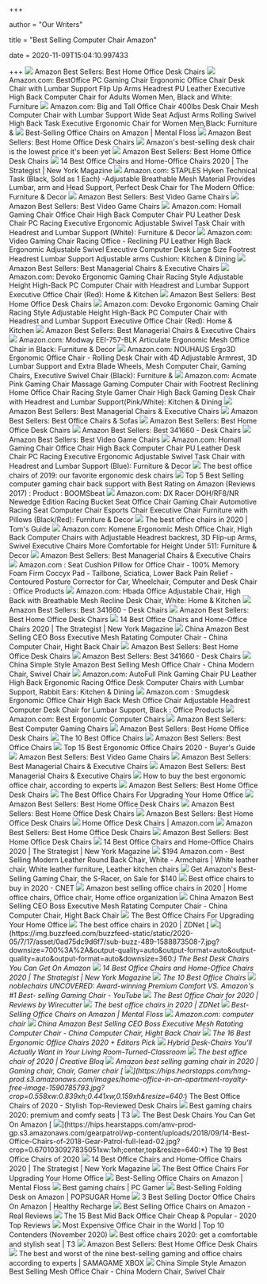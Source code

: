 +++
        
author = "Our Writers"
        
title = "Best Selling Computer Chair Amazon"
        
date = 2020-11-09T15:04:10.997433
        
+++
[ ![](https://images-na.ssl-images-amazon.com/images/I/71ohGSWApfL._AC_UL200_SR200,200_.jpg)](https://images-na.ssl-images-amazon.com/images/I/71ohGSWApfL._AC_UL200_SR200,200_.jpg) Amazon Best Sellers: Best Home Office Desk Chairs
[ ![](https://images-na.ssl-images-amazon.com/images/I/51V5budxXHL._AC_SX522_.jpg)](https://images-na.ssl-images-amazon.com/images/I/51V5budxXHL._AC_SX522_.jpg) Amazon.com: BestOffice PC Gaming Chair Ergonomic Office Chair Desk Chair  with Lumbar Support Flip Up Arms Headrest PU Leather Executive High Back Computer  Chair for Adults Women Men, Black and White: Furniture
[ ![](https://images-na.ssl-images-amazon.com/images/I/6116gQcN5xL._AC_SL1010_.jpg)](https://images-na.ssl-images-amazon.com/images/I/6116gQcN5xL._AC_SL1010_.jpg) Amazon.com: Big and Tall Office Chair 400lbs Desk Chair Mesh Computer Chair  with Lumbar Support Wide Seat Adjust Arms Rolling Swivel High Back Task  Executive Ergonomic Chair for Women Men,Black: Furniture &
[ ![](https://images2.minutemediacdn.com/image/upload/c_crop,h_673,w_1000,x_0,y_327/v1584592132/shape/mentalfloss/620796_amazonfurmax.jpg?itok=N_dyF8vg)](https://images2.minutemediacdn.com/image/upload/c_crop,h_673,w_1000,x_0,y_327/v1584592132/shape/mentalfloss/620796_amazonfurmax.jpg?itok=N_dyF8vg) Best-Selling Office Chairs on Amazon | Mental Floss
[ ![](https://images-na.ssl-images-amazon.com/images/I/716tq9Y8WOL._AC_UL200_SR200,200_.jpg)](https://images-na.ssl-images-amazon.com/images/I/716tq9Y8WOL._AC_UL200_SR200,200_.jpg) Amazon Best Sellers: Best Home Office Desk Chairs
[ ![](https://s.yimg.com/ny/api/res/1.2/EESbjyOwZg.kTR3dGXnGqw--~A/YXBwaWQ9aGlnaGxhbmRlcjtzbT0xO3c9ODAwO2lsPXBsYW5l/https://itk-assets.nyc3.digitaloceanspaces.com/2020/08/amazon-best-selling-desk-chair.jpg)](https://s.yimg.com/ny/api/res/1.2/EESbjyOwZg.kTR3dGXnGqw--~A/YXBwaWQ9aGlnaGxhbmRlcjtzbT0xO3c9ODAwO2lsPXBsYW5l/https://itk-assets.nyc3.digitaloceanspaces.com/2020/08/amazon-best-selling-desk-chair.jpg) Amazon's best-selling desk chair is the lowest price it's been yet
[ ![](https://images-na.ssl-images-amazon.com/images/I/71xjaEVAZPL._AC_UL200_SR200,200_.jpg)](https://images-na.ssl-images-amazon.com/images/I/71xjaEVAZPL._AC_UL200_SR200,200_.jpg) Amazon Best Sellers: Best Home Office Desk Chairs
[ ![](https://pyxis.nymag.com/v1/imgs/fdc/3a6/86a7075e3525ef1c07994401e3cd530a78-amazon-basics-exec-chair.2x.rsquare.w600.jpg)](https://pyxis.nymag.com/v1/imgs/fdc/3a6/86a7075e3525ef1c07994401e3cd530a78-amazon-basics-exec-chair.2x.rsquare.w600.jpg) 14 Best Office Chairs and Home-Office Chairs 2020 | The Strategist | New  York Magazine
[ ![](https://images-na.ssl-images-amazon.com/images/I/8189i6pt7aL._AC_SL1500_.jpg)](https://images-na.ssl-images-amazon.com/images/I/8189i6pt7aL._AC_SL1500_.jpg) Amazon.com: STAPLES Hyken Technical Task (Black, Sold as 1 Each)  -Adjustable Breathable Mesh Material Provides Lumbar, arm and Head Support,  Perfect Desk Chair for The Modern Office: Furniture & Decor
[ ![](https://images-na.ssl-images-amazon.com/images/I/71dUCLRb3aL._AC_UL200_SR200,200_.jpg)](https://images-na.ssl-images-amazon.com/images/I/71dUCLRb3aL._AC_UL200_SR200,200_.jpg) Amazon Best Sellers: Best Video Game Chairs
[ ![](https://images-na.ssl-images-amazon.com/images/I/61%2BihgD2JLL._AC_UL200_SR200,200_.jpg)](https://images-na.ssl-images-amazon.com/images/I/61%2BihgD2JLL._AC_UL200_SR200,200_.jpg) Amazon Best Sellers: Best Video Game Chairs
[ ![](https://images-na.ssl-images-amazon.com/images/I/61HEqHMkRhL._AC_SY355_.jpg)](https://images-na.ssl-images-amazon.com/images/I/61HEqHMkRhL._AC_SY355_.jpg) Amazon.com: Homall Gaming Chair Office Chair High Back Computer Chair PU  Leather Desk Chair PC Racing Executive Ergonomic Adjustable Swivel Task  Chair with Headrest and Lumbar Support (White): Furniture & Decor
[ ![](https://images-na.ssl-images-amazon.com/images/I/71ZDKZi3R2L._AC_SX522_.jpg)](https://images-na.ssl-images-amazon.com/images/I/71ZDKZi3R2L._AC_SX522_.jpg) Amazon.com: Video Gaming Chair Racing Office - Reclining PU Leather High  Back Ergonomic Adjustable Swivel Executive Computer Desk Large Size  Footrest Headrest Lumbar Support Adjustable arms Cushion: Kitchen & Dining
[ ![](https://images-na.ssl-images-amazon.com/images/I/61VqPRU2-UL._AC_UL200_SR200,200_.jpg)](https://images-na.ssl-images-amazon.com/images/I/61VqPRU2-UL._AC_UL200_SR200,200_.jpg) Amazon Best Sellers: Best Managerial Chairs & Executive Chairs
[ ![](https://images-na.ssl-images-amazon.com/images/I/71iD3uTLZ0L._AC_SY741_.jpg)](https://images-na.ssl-images-amazon.com/images/I/71iD3uTLZ0L._AC_SY741_.jpg) Amazon.com: Devoko Ergonomic Gaming Chair Racing Style Adjustable Height  High-Back PC Computer Chair with Headrest and Lumbar Support Executive Office  Chair (Red): Home & Kitchen
[ ![](https://images-na.ssl-images-amazon.com/images/I/817KAagQKQL._AC_UL200_SR200,200_.jpg)](https://images-na.ssl-images-amazon.com/images/I/817KAagQKQL._AC_UL200_SR200,200_.jpg) Amazon Best Sellers: Best Home Office Desk Chairs
[ ![](https://images-na.ssl-images-amazon.com/images/I/71iD3uTLZ0L._AC_SL1500_.jpg)](https://images-na.ssl-images-amazon.com/images/I/71iD3uTLZ0L._AC_SL1500_.jpg) Amazon.com: Devoko Ergonomic Gaming Chair Racing Style Adjustable Height  High-Back PC Computer Chair with Headrest and Lumbar Support Executive Office  Chair (Red): Home & Kitchen
[ ![](https://images-na.ssl-images-amazon.com/images/I/41ZExXTss7L._AC_UL200_SR200,200_.jpg)](https://images-na.ssl-images-amazon.com/images/I/41ZExXTss7L._AC_UL200_SR200,200_.jpg) Amazon Best Sellers: Best Managerial Chairs & Executive Chairs
[ ![](https://images-na.ssl-images-amazon.com/images/I/715tYiaXBtL._AC_SX522_.jpg)](https://images-na.ssl-images-amazon.com/images/I/715tYiaXBtL._AC_SX522_.jpg) Amazon.com: Modway EEI-757-BLK Articulate Ergonomic Mesh Office Chair in  Black: Furniture & Decor
[ ![](https://images-na.ssl-images-amazon.com/images/I/81EsueZ3fTL._AC_SX522_.jpg)](https://images-na.ssl-images-amazon.com/images/I/81EsueZ3fTL._AC_SX522_.jpg) Amazon.com: NOUHAUS Ergo3D Ergonomic Office Chair - Rolling Desk Chair with  4D Adjustable Armrest, 3D Lumbar Support and Extra Blade Wheels, Mesh Computer  Chair, Gaming Chairs, Executive Swivel Chair (Black): Furniture &
[ ![](https://images-na.ssl-images-amazon.com/images/I/61933HEmueL._AC_SY879_.jpg)](https://images-na.ssl-images-amazon.com/images/I/61933HEmueL._AC_SY879_.jpg) Amazon.com: Acmate Pink Gaming Chair Massage Gaming Computer Chair with  Footrest Reclining Home Office Chair Racing Style Gamer Chair High Back  Gaming Desk Chair with Headrest and Lumbar Support(Pink/White): Kitchen &  Dining
[ ![](https://images-na.ssl-images-amazon.com/images/I/61FHK-%2B4RGL._AC_UL200_SR200,200_.jpg)](https://images-na.ssl-images-amazon.com/images/I/61FHK-%2B4RGL._AC_UL200_SR200,200_.jpg) Amazon Best Sellers: Best Managerial Chairs & Executive Chairs
[ ![](https://images-na.ssl-images-amazon.com/images/I/71%2BP9c1LxoL._AC_UL200_SR200,200_.jpg)](https://images-na.ssl-images-amazon.com/images/I/71%2BP9c1LxoL._AC_UL200_SR200,200_.jpg) Amazon Best Sellers: Best Office Chairs & Sofas
[ ![](https://images-na.ssl-images-amazon.com/images/I/61n38DvGVIL._AC_UL200_SR200,200_.jpg)](https://images-na.ssl-images-amazon.com/images/I/61n38DvGVIL._AC_UL200_SR200,200_.jpg) Amazon Best Sellers: Best Home Office Desk Chairs
[ ![](https://images-na.ssl-images-amazon.com/images/I/81BgkrxFcWL._AC_UL200_SR200,200_.jpg)](https://images-na.ssl-images-amazon.com/images/I/81BgkrxFcWL._AC_UL200_SR200,200_.jpg) Amazon Best Sellers: Best 341660 - Desk Chairs
[ ![](https://images-na.ssl-images-amazon.com/images/I/718nLipshDL._AC_UL200_SR200,200_.jpg)](https://images-na.ssl-images-amazon.com/images/I/718nLipshDL._AC_UL200_SR200,200_.jpg) Amazon Best Sellers: Best Video Game Chairs
[ ![](https://images-na.ssl-images-amazon.com/images/I/71dUCLRb3aL._AC_SY355_.jpg)](https://images-na.ssl-images-amazon.com/images/I/71dUCLRb3aL._AC_SY355_.jpg) Amazon.com: Homall Gaming Chair Office Chair High Back Computer Chair PU  Leather Desk Chair PC Racing Executive Ergonomic Adjustable Swivel Task  Chair with Headrest and Lumbar Support (Blue): Furniture & Decor
[ ![](https://www.gannett-cdn.com/presto/2019/10/14/USAT/1c80747a-b74b-4023-9ced-f08a880485a2-Office-Chair-TBRN-Hero.jpg?crop=4977,2800,x0,y0&width=1600&height=800&fit=bounds)](https://www.gannett-cdn.com/presto/2019/10/14/USAT/1c80747a-b74b-4023-9ced-f08a880485a2-Office-Chair-TBRN-Hero.jpg?crop=4977,2800,x0,y0&width=1600&height=800&fit=bounds) The best office chairs of 2019: our favorite ergonomic desk chairs
[ ![](https://1187604958.rsc.cdn77.org/data/images/full/284056/top-5-best-selling-computer-gaming-chair-back-support-with-best-rating-on-amazon-reviews-2017.jpg?w=802&l=50&t=40)](https://1187604958.rsc.cdn77.org/data/images/full/284056/top-5-best-selling-computer-gaming-chair-back-support-with-best-rating-on-amazon-reviews-2017.jpg?w=802&l=50&t=40) Top 5 Best Selling computer gaming chair back support with Best Rating on  Amazon (Reviews 2017) : Product : BOOMSbeat
[ ![](https://images-na.ssl-images-amazon.com/images/I/51UQk304rDL._AC_SY355_.jpg)](https://images-na.ssl-images-amazon.com/images/I/51UQk304rDL._AC_SY355_.jpg) Amazon.com: DX Racer DOH/RF8/NR Newedge Edition Racing Bucket Seat Office  Chair Gaming Chair Automotive Racing Seat Computer Chair Esports Chair  Executive Chair Furniture with Pillows (Black/Red): Furniture & Decor
[ ![](https://cdn.mos.cms.futurecdn.net/chg3AGHkpwVFcZeK26TKuA-1200-80.jpg)](https://cdn.mos.cms.futurecdn.net/chg3AGHkpwVFcZeK26TKuA-1200-80.jpg) The best office chairs in 2020 | Tom's Guide
[ ![](https://images-na.ssl-images-amazon.com/images/I/812yKtl-UxL._AC_SL1500_.jpg)](https://images-na.ssl-images-amazon.com/images/I/812yKtl-UxL._AC_SL1500_.jpg) Amazon.com: Komene Ergonomic Mesh Office Chair, High Back Computer Chairs  with Adjustable Headrest backrest, 3D Flip-up Arms, Swivel Executive Chairs  More Comfortable for Height Under 511: Furniture & Decor
[ ![](https://images-na.ssl-images-amazon.com/images/I/510yYTaaTOL._AC_UL200_SR200,200_.jpg)](https://images-na.ssl-images-amazon.com/images/I/510yYTaaTOL._AC_UL200_SR200,200_.jpg) Amazon Best Sellers: Best Managerial Chairs & Executive Chairs
[ ![](https://images-na.ssl-images-amazon.com/images/I/71%2Bz5gyKABL._AC_SL1500_.jpg)](https://images-na.ssl-images-amazon.com/images/I/71%2Bz5gyKABL._AC_SL1500_.jpg) Amazon.com : Seat Cushion Pillow for Office Chair - 100% Memory Foam Firm  Coccyx Pad - Tailbone, Sciatica, Lower Back Pain Relief - Contoured Posture  Corrector for Car, Wheelchair, Computer and Desk Chair : Office Products
[ ![](https://images-na.ssl-images-amazon.com/images/I/413PVifInzL._AC_.jpg)](https://images-na.ssl-images-amazon.com/images/I/413PVifInzL._AC_.jpg) Amazon.com: Hbada Office Adjustable Chair, High Back with Breathable Mesh  Recline Desk Chair, White: Home & Kitchen
[ ![](https://images-na.ssl-images-amazon.com/images/I/81O-KTdWR1L._AC_UL200_SR200,200_.jpg)](https://images-na.ssl-images-amazon.com/images/I/81O-KTdWR1L._AC_UL200_SR200,200_.jpg) Amazon Best Sellers: Best 341660 - Desk Chairs
[ ![](https://images-na.ssl-images-amazon.com/images/I/61Rxx9IF88L._AC_UL200_SR200,200_.jpg)](https://images-na.ssl-images-amazon.com/images/I/61Rxx9IF88L._AC_UL200_SR200,200_.jpg) Amazon Best Sellers: Best Home Office Desk Chairs
[ ![](https://pyxis.nymag.com/v1/imgs/742/d01/1fcb82626ad99af52e83ff3361fff50c73-sadie-big-and-tall-office-computer-chair.2x.rsquare.w600.jpg)](https://pyxis.nymag.com/v1/imgs/742/d01/1fcb82626ad99af52e83ff3361fff50c73-sadie-big-and-tall-office-computer-chair.2x.rsquare.w600.jpg) 14 Best Office Chairs and Home-Office Chairs 2020 | The Strategist | New  York Magazine
[ ![](https://image.made-in-china.com/202f0j00CDwUMabIEdqL/Amazon-Best-Selling-CEO-Boss-Executive-Mesh-Ratating-Computer-Chair.jpg)](https://image.made-in-china.com/202f0j00CDwUMabIEdqL/Amazon-Best-Selling-CEO-Boss-Executive-Mesh-Ratating-Computer-Chair.jpg) China Amazon Best Selling CEO Boss Executive Mesh Ratating Computer Chair -  China Computer Chair, Hight Back Chair
[ ![](https://images-na.ssl-images-amazon.com/images/I/61kERcoZr2L._AC_UL200_SR200,200_.jpg)](https://images-na.ssl-images-amazon.com/images/I/61kERcoZr2L._AC_UL200_SR200,200_.jpg) Amazon Best Sellers: Best Home Office Desk Chairs
[ ![](https://images-na.ssl-images-amazon.com/images/I/71SvuA4YsoL._AC_UL200_SR200,200_.jpg)](https://images-na.ssl-images-amazon.com/images/I/71SvuA4YsoL._AC_UL200_SR200,200_.jpg) Amazon Best Sellers: Best 341660 - Desk Chairs
[ ![](https://image.made-in-china.com/2f0j00TgpfrsJChObz/Simple-Style-Amazon-Best-Selling-Mesh-Office-Chair.jpg)](https://image.made-in-china.com/2f0j00TgpfrsJChObz/Simple-Style-Amazon-Best-Selling-Mesh-Office-Chair.jpg) China Simple Style Amazon Best Selling Mesh Office Chair - China Modern  Chair, Swivel Chair
[ ![](https://images-na.ssl-images-amazon.com/images/I/51jjdH3L0TL._AC_SY879_.jpg)](https://images-na.ssl-images-amazon.com/images/I/51jjdH3L0TL._AC_SY879_.jpg) Amazon.com: AutoFull Pink Gaming Chair PU Leather High Back Ergonomic  Racing Office Desk Computer Chairs with Lumbar Support, Rabbit Ears:  Kitchen & Dining
[ ![](https://images-na.ssl-images-amazon.com/images/I/31TjFCpEejL._SR600%2C315_PIWhiteStrip%2CBottomLeft%2C0%2C35_PIStarRatingFOUR%2CBottomLeft%2C360%2C-6_SR600%2C315_ZA1%252C317%2C445%2C290%2C400%2C400%2CAmazonEmberBold%2C12%2C4%2C0%2C0%2C5_SCLZZZZZZZ_FMpng_BG255%2C255%2C255.jpg)](https://images-na.ssl-images-amazon.com/images/I/31TjFCpEejL._SR600%2C315_PIWhiteStrip%2CBottomLeft%2C0%2C35_PIStarRatingFOUR%2CBottomLeft%2C360%2C-6_SR600%2C315_ZA1%252C317%2C445%2C290%2C400%2C400%2CAmazonEmberBold%2C12%2C4%2C0%2C0%2C5_SCLZZZZZZZ_FMpng_BG255%2C255%2C255.jpg) Amazon.com : Smugdesk Ergonomic Office Chair High Back Mesh Office Chair  Adjustable Headrest Computer Desk Chair for Lumbar Support, Black : Office  Products
[ ![](https://m.media-amazon.com/images/I/91iBJfLWy7L._AC_UY218_.jpg)](https://m.media-amazon.com/images/I/91iBJfLWy7L._AC_UY218_.jpg) Amazon.com: Best Ergonomic Computer Chairs
[ ![](https://images-na.ssl-images-amazon.com/images/I/716HKNxVRML._AC_UL200_SR200,200_.jpg)](https://images-na.ssl-images-amazon.com/images/I/716HKNxVRML._AC_UL200_SR200,200_.jpg) Amazon Best Sellers: Best Computer Gaming Chairs
[ ![](https://images-na.ssl-images-amazon.com/images/I/71sOWS%2BjkVL._AC_UL200_SR200,200_.jpg)](https://images-na.ssl-images-amazon.com/images/I/71sOWS%2BjkVL._AC_UL200_SR200,200_.jpg) Amazon Best Sellers: Best Home Office Desk Chairs
[ ![](https://m.media-amazon.com/images/I/41TLzyj1TDL.jpg)](https://m.media-amazon.com/images/I/41TLzyj1TDL.jpg) The 10 Best Office Chairs
[ ![](https://images-na.ssl-images-amazon.com/images/I/81nYFL5ju9L._AC_UL200_SR200,200_.jpg)](https://images-na.ssl-images-amazon.com/images/I/81nYFL5ju9L._AC_UL200_SR200,200_.jpg) Amazon Best Sellers: Best Office Chairs
[ ![](https://www.republiclab.com/wp-content/uploads/2017/08/best-office-chair-thumbnail-1024x576.jpg)](https://www.republiclab.com/wp-content/uploads/2017/08/best-office-chair-thumbnail-1024x576.jpg) Top 15 Best Ergonomic Office Chairs 2020 - Buyer's Guide
[ ![](https://images-na.ssl-images-amazon.com/images/I/619U6Lk3BhL._AC_UL200_SR200,200_.jpg)](https://images-na.ssl-images-amazon.com/images/I/619U6Lk3BhL._AC_UL200_SR200,200_.jpg) Amazon Best Sellers: Best Video Game Chairs
[ ![](https://images-na.ssl-images-amazon.com/images/I/71kMVzqqdBL._AC_UL200_SR200,200_.jpg)](https://images-na.ssl-images-amazon.com/images/I/71kMVzqqdBL._AC_UL200_SR200,200_.jpg) Amazon Best Sellers: Best Managerial Chairs & Executive Chairs
[ ![](https://images-na.ssl-images-amazon.com/images/I/61h8PXG8AQL._AC_UL200_SR200,200_.jpg)](https://images-na.ssl-images-amazon.com/images/I/61h8PXG8AQL._AC_UL200_SR200,200_.jpg) Amazon Best Sellers: Best Managerial Chairs & Executive Chairs
[ ![](https://media2.s-nbcnews.com/i/newscms/2020_25/3390893/ergonomic-office-chairs-kr-2x1-tease-200618_38008296185ce90fd52b401caf79df24.jpg)](https://media2.s-nbcnews.com/i/newscms/2020_25/3390893/ergonomic-office-chairs-kr-2x1-tease-200618_38008296185ce90fd52b401caf79df24.jpg) How to buy the best ergonomic office chair, according to experts
[ ![](https://images-na.ssl-images-amazon.com/images/I/71xy41iQyzL._AC_UL200_SR200,200_.jpg)](https://images-na.ssl-images-amazon.com/images/I/71xy41iQyzL._AC_UL200_SR200,200_.jpg) Amazon Best Sellers: Best Home Office Desk Chairs
[ ![](https://specials-images.forbesimg.com/imageserve/5eea485bdb3b680006a1e736/960x0.jpg?cropX1=0&cropX2=800&cropY1=233&cropY2=766)](https://specials-images.forbesimg.com/imageserve/5eea485bdb3b680006a1e736/960x0.jpg?cropX1=0&cropX2=800&cropY1=233&cropY2=766) The Best Office Chairs For Upgrading Your Home Office
[ ![](https://images-na.ssl-images-amazon.com/images/I/51M0EZ3P5AL._AC_UL200_SR200,200_.jpg)](https://images-na.ssl-images-amazon.com/images/I/51M0EZ3P5AL._AC_UL200_SR200,200_.jpg) Amazon Best Sellers: Best Home Office Desk Chairs
[ ![](https://images-na.ssl-images-amazon.com/images/I/61HeGkSXDZL._AC_UL200_SR200,200_.jpg)](https://images-na.ssl-images-amazon.com/images/I/61HeGkSXDZL._AC_UL200_SR200,200_.jpg) Amazon Best Sellers: Best Home Office Desk Chairs
[ ![](https://images-na.ssl-images-amazon.com/images/I/71A0ZSc8eDL._AC_UL200_SR200,200_.jpg)](https://images-na.ssl-images-amazon.com/images/I/71A0ZSc8eDL._AC_UL200_SR200,200_.jpg) Amazon Best Sellers: Best Home Office Desk Chairs
[ ![](https://m.media-amazon.com/images/I/71Hb89D+DAL._AC_UL320_.jpg)](https://m.media-amazon.com/images/I/71Hb89D+DAL._AC_UL320_.jpg) Home Office Desk Chairs | Amazon.com
[ ![](https://images-na.ssl-images-amazon.com/images/I/61GrDWbJohL._AC_UL200_SR200,200_.jpg)](https://images-na.ssl-images-amazon.com/images/I/61GrDWbJohL._AC_UL200_SR200,200_.jpg) Amazon Best Sellers: Best Home Office Desk Chairs
[ ![](https://images-na.ssl-images-amazon.com/images/I/51MIJAovWHL._AC_UL200_SR200,200_.jpg)](https://images-na.ssl-images-amazon.com/images/I/51MIJAovWHL._AC_UL200_SR200,200_.jpg) Amazon Best Sellers: Best Home Office Desk Chairs
[ ![](https://pyxis.nymag.com/v1/imgs/61a/801/c0310140bb4b4ded27a02d48d2ecc677ef.rdeep-vertical.w245.jpg)](https://pyxis.nymag.com/v1/imgs/61a/801/c0310140bb4b4ded27a02d48d2ecc677ef.rdeep-vertical.w245.jpg) 14 Best Office Chairs and Home-Office Chairs 2020 | The Strategist | New  York Magazine
[ ![](https://i.pinimg.com/originals/cc/36/a5/cc36a54a3fe3bc044dd17f56bb4f6a1a.jpg)](https://i.pinimg.com/originals/cc/36/a5/cc36a54a3fe3bc044dd17f56bb4f6a1a.jpg) $194 Amazon.com - Best Selling Modern Leather Round Back Chair, White -  Armchairs | White leather chair, White leather furniture, Leather kitchen  chairs
[ ![](https://images2.minutemediacdn.com/image/fetch/c_fill,g_auto,f_auto,h_930,w_892/https%3A%2F%2Fapptrigger.com%2Ffiles%2F2020%2F09%2F85502-gamingchair.jpg)](https://images2.minutemediacdn.com/image/fetch/c_fill,g_auto,f_auto,h_930,w_892/https%3A%2F%2Fapptrigger.com%2Ffiles%2F2020%2F09%2F85502-gamingchair.jpg) Get Amazon's Best-Selling Gaming Chair, the S-Racer, on Sale for $140
[ ![](https://cnet1.cbsistatic.com/img/VDrVBm6BI9fAEbMmNQ0Z_HJIJhA=/940x528/2020/08/03/df093be5-1498-4cc6-9f63-977e360d6028/amazonbasics.jpg)](https://cnet1.cbsistatic.com/img/VDrVBm6BI9fAEbMmNQ0Z_HJIJhA=/940x528/2020/08/03/df093be5-1498-4cc6-9f63-977e360d6028/amazonbasics.jpg) Best office chairs to buy in 2020 - CNET
[ ![](https://i.pinimg.com/originals/5e/02/d7/5e02d7c57c59a7ca0f194635ac6402ae.jpg)](https://i.pinimg.com/originals/5e/02/d7/5e02d7c57c59a7ca0f194635ac6402ae.jpg) Amazon best selling office chairs in 2020 | Home office chairs, Office chair,  Home office organization
[ ![](https://image.made-in-china.com/202f0j00BDwGCPkzrAoL/Amazon-Best-Selling-CEO-Boss-Executive-Mesh-Ratating-Computer-Chair.jpg)](https://image.made-in-china.com/202f0j00BDwGCPkzrAoL/Amazon-Best-Selling-CEO-Boss-Executive-Mesh-Ratating-Computer-Chair.jpg) China Amazon Best Selling CEO Boss Executive Mesh Ratating Computer Chair -  China Computer Chair, Hight Back Chair
[ ![](https://specials-images.forbesimg.com/imageserve/5f203f62953761c471e7740d/960x0.jpg?fit=scale)](https://specials-images.forbesimg.com/imageserve/5f203f62953761c471e7740d/960x0.jpg?fit=scale) The Best Office Chairs For Upgrading Your Home Office
[ ![](https://zdnet4.cbsistatic.com/hub/i/2020/01/17/c0ad1bc6-1ebd-44b4-a35b-3f8aae0e3b21/office-chair-4.jpg)](https://zdnet4.cbsistatic.com/hub/i/2020/01/17/c0ad1bc6-1ebd-44b4-a35b-3f8aae0e3b21/office-chair-4.jpg) The best office chairs in 2020 | ZDNet
[ ![](https://img.buzzfeed.com/buzzfeed-static/static/2020-05/7/17/asset/0ad75dc9d6f7/sub-buzz-489-1588873508-7.jpg?downsize=700%3A%2A&output-quality=auto&output-format=auto&output-quality=auto&output-format=auto&downsize=360:*)](https://img.buzzfeed.com/buzzfeed-static/static/2020-05/7/17/asset/0ad75dc9d6f7/sub-buzz-489-1588873508-7.jpg?downsize=700%3A%2A&output-quality=auto&output-format=auto&output-quality=auto&output-format=auto&downsize=360:*) The Best Desk Chairs You Can Get On Amazon
[ ![](https://pyxis.nymag.com/v1/imgs/792/f64/1e520ffe663f911427a2b10a6a0f6eb585-amazonbasics-classic-mid-back-mesh-swive.2x.rsquare.w600.jpg)](https://pyxis.nymag.com/v1/imgs/792/f64/1e520ffe663f911427a2b10a6a0f6eb585-amazonbasics-classic-mid-back-mesh-swive.2x.rsquare.w600.jpg) 14 Best Office Chairs and Home-Office Chairs 2020 | The Strategist | New  York Magazine
[ ![](http://static1.squarespace.com/static/556b5950e4b07e55e369809c/55a54310e4b037b6dd056380/5a937ec4f9619a83af678c43/1596149671642/best+office+chair.jpg?format=1500w)](http://static1.squarespace.com/static/556b5950e4b07e55e369809c/55a54310e4b037b6dd056380/5a937ec4f9619a83af678c43/1596149671642/best+office+chair.jpg?format=1500w) The 10 Best Office Chairs
[ ![](https://i.ytimg.com/vi/rdf0o_nWo3M/maxresdefault.jpg)](https://i.ytimg.com/vi/rdf0o_nWo3M/maxresdefault.jpg) noblechairs UNCOVERED: Award-winning Premium Comfort VS. Amazon's #1 Best- selling Gaming Chair - YouTube
[ ![](https://cdn.thewirecutter.com/wp-content/media/2020/09/officechairs-2048px-9607.jpg?auto=webp&crop=1.91:1&width=1200)](https://cdn.thewirecutter.com/wp-content/media/2020/09/officechairs-2048px-9607.jpg?auto=webp&crop=1.91:1&width=1200) The Best Office Chair for 2020 | Reviews by Wirecutter
[ ![](https://zdnet4.cbsistatic.com/hub/i/2020/01/17/8231e246-714d-44bf-8b5e-bebdd66c1d83/office-chair-6.jpg)](https://zdnet4.cbsistatic.com/hub/i/2020/01/17/8231e246-714d-44bf-8b5e-bebdd66c1d83/office-chair-6.jpg) The best office chairs in 2020 | ZDNet
[ ![](https://images2.minutemediacdn.com/image/upload/c_fit,f_auto,fl_lossy,q_auto,w_728/v1584591894/shape/mentalfloss/620796_amazon_flashfurniture_.jpg?itok=rRJKdgmA)](https://images2.minutemediacdn.com/image/upload/c_fit,f_auto,fl_lossy,q_auto,w_728/v1584591894/shape/mentalfloss/620796_amazon_flashfurniture_.jpg?itok=rRJKdgmA) Best-Selling Office Chairs on Amazon | Mental Floss
[ ![](https://m.media-amazon.com/images/I/712MuH-ut7L._AC_UY218_.jpg)](https://m.media-amazon.com/images/I/712MuH-ut7L._AC_UY218_.jpg) Amazon.com: computer chair
[ ![](https://image.made-in-china.com/202f0j00BPdfeGbanJqD/Amazon-Best-Selling-CEO-Boss-Executive-Mesh-Ratating-Computer-Chair.jpg)](https://image.made-in-china.com/202f0j00BPdfeGbanJqD/Amazon-Best-Selling-CEO-Boss-Executive-Mesh-Ratating-Computer-Chair.jpg) China Amazon Best Selling CEO Boss Executive Mesh Ratating Computer Chair -  China Computer Chair, Hight Back Chair
[ ![](https://i.ytimg.com/vi/7YVTS6Yj4Co/maxresdefault.jpg)](https://i.ytimg.com/vi/7YVTS6Yj4Co/maxresdefault.jpg) The 16 Best Ergonomic Office Chairs 2020 + Editors Pick
[ ![](https://img2.domino.com/dom/image/upload/c_limit,q_auto:best,w_1200,h_1000/i/Amazon-Best-Selling-Homeschool-Desk-Chair-domino.jpg)](https://img2.domino.com/dom/image/upload/c_limit,q_auto:best,w_1200,h_1000/i/Amazon-Best-Selling-Homeschool-Desk-Chair-domino.jpg) Hybrid Desk-Chairs You'll Actually Want in Your Living Room-Turned-Classroom
[ ![](https://cdn.mos.cms.futurecdn.net/NkRwHsoDezP3MuJnwDvjhh.jpg)](https://cdn.mos.cms.futurecdn.net/NkRwHsoDezP3MuJnwDvjhh.jpg) The best office chair of 2020 | Creative Bloq
[ ![](https://i.pinimg.com/736x/64/95/f9/6495f93767094d9766a03dacde50da1d.jpg)](https://i.pinimg.com/736x/64/95/f9/6495f93767094d9766a03dacde50da1d.jpg) Amazon best selling gaming chair in 2020 | Gaming chair, Chair, Gamer chair
[ ![](https://hips.hearstapps.com/hmg-prod.s3.amazonaws.com/images/home-office-in-an-apartment-royalty-free-image-1590785793.jpg?crop=0.558xw:0.839xh;0.441xw,0.159xh&resize=640:*)](https://hips.hearstapps.com/hmg-prod.s3.amazonaws.com/images/home-office-in-an-apartment-royalty-free-image-1590785793.jpg?crop=0.558xw:0.839xh;0.441xw,0.159xh&resize=640:*) The Best Office Chairs of 2020 - Stylish Top-Reviewed Desk Chairs
[ ![](https://cdn.mos.cms.futurecdn.net/zxPvL2EJDGyt78Yqh2EvQP.jpg)](https://cdn.mos.cms.futurecdn.net/zxPvL2EJDGyt78Yqh2EvQP.jpg) Best gaming chairs 2020: premium and comfy seats | T3
[ ![](https://img.buzzfeed.com/buzzfeed-static/static/2017-08/14/11/asset/buzzfeed-prod-fastlane-03/sub-buzz-5743-1502724294-11.jpg?crop=1600%3A1600%3B0%2C0&resize=720%3A720)](https://img.buzzfeed.com/buzzfeed-static/static/2017-08/14/11/asset/buzzfeed-prod-fastlane-03/sub-buzz-5743-1502724294-11.jpg?crop=1600%3A1600%3B0%2C0&resize=720%3A720) The Best Desk Chairs You Can Get On Amazon
[ ![](https://hips.hearstapps.com/amv-prod-gp.s3.amazonaws.com/gearpatrol/wp-content/uploads/2018/09/14-Best-Office-Chairs-of-2018-Gear-Patrol-full-lead-02.jpg?crop=0.6701030927835051xw:1xh;center,top&resize=640:*)](https://hips.hearstapps.com/amv-prod-gp.s3.amazonaws.com/gearpatrol/wp-content/uploads/2018/09/14-Best-Office-Chairs-of-2018-Gear-Patrol-full-lead-02.jpg?crop=0.6701030927835051xw:1xh;center,top&resize=640:*) The 19 Best Office Chairs of 2020
[ ![](https://pyxis.nymag.com/v1/imgs/335/91f/96a2d90f499f371fd13cbf92664e31df5a-Molly-Insecure-at-desk.jpg)](https://pyxis.nymag.com/v1/imgs/335/91f/96a2d90f499f371fd13cbf92664e31df5a-Molly-Insecure-at-desk.jpg) 14 Best Office Chairs and Home-Office Chairs 2020 | The Strategist | New  York Magazine
[ ![](https://specials-images.forbesimg.com/imageserve/5f68e7a0415f3b8c3fba6df5/960x0.jpg?cropX1=0&cropX2=600&cropY1=0&cropY2=600)](https://specials-images.forbesimg.com/imageserve/5f68e7a0415f3b8c3fba6df5/960x0.jpg?cropX1=0&cropX2=600&cropY1=0&cropY2=600) The Best Office Chairs For Upgrading Your Home Office
[ ![](https://images2.minutemediacdn.com/image/upload/c_fit,f_auto,fl_lossy,q_auto,w_728/v1584591458/shape/mentalfloss/620796_amazon_smugdesk.jpg?itok=jAHAFYbb)](https://images2.minutemediacdn.com/image/upload/c_fit,f_auto,fl_lossy,q_auto,w_728/v1584591458/shape/mentalfloss/620796_amazon_smugdesk.jpg?itok=jAHAFYbb) Best-Selling Office Chairs on Amazon | Mental Floss
[ ![](https://cdn.mos.cms.futurecdn.net/eTsGaLnVkpozHC9CqhA6dK-320-80.jpg)](https://cdn.mos.cms.futurecdn.net/eTsGaLnVkpozHC9CqhA6dK-320-80.jpg) Best gaming chairs | PC Gamer
[ ![](https://media1.popsugar-assets.com/files/thumbor/jJ_EsaiQK7Yx3ynIwcovl5pQzw4/195x179:1230x1214/fit-in/1024x1024/filters:format_auto-!!-:strip_icc-!!-/2019/10/21/816/n/1922794/74cfddeb5dadfa7a42aa58.52434767_/i/best-selling-folding-desk-on-amazon.jpg)](https://media1.popsugar-assets.com/files/thumbor/jJ_EsaiQK7Yx3ynIwcovl5pQzw4/195x179:1230x1214/fit-in/1024x1024/filters:format_auto-!!-:strip_icc-!!-/2019/10/21/816/n/1922794/74cfddeb5dadfa7a42aa58.52434767_/i/best-selling-folding-desk-on-amazon.jpg) Best-Selling Folding Desk on Amazon | POPSUGAR Home
[ ![](https://healthyrecharge.com/wp-content/uploads/2016/10/doctor-office-chairs-694x1024.jpg)](https://healthyrecharge.com/wp-content/uploads/2016/10/doctor-office-chairs-694x1024.jpg) 3 Best Selling Doctor Office Chairs On Amazon | Healthy Recharge
[ ![](https://realreviews.org/wp-content/uploads/2020/01/223556_black_office_chair_1.jpg)](https://realreviews.org/wp-content/uploads/2020/01/223556_black_office_chair_1.jpg) Best Selling Office Chairs on Amazon - Real Reviews
[ ![](https://bestratedofficechair.com/wp-content/uploads/2016/09/AmazonBasics-Mid-Back-Office-Chair-Best-Selling.jpg)](https://bestratedofficechair.com/wp-content/uploads/2016/09/AmazonBasics-Mid-Back-Office-Chair-Best-Selling.jpg) The 15 Best Mid Back Office Chair Cheap & Popular - 2020 Top Reviews
[ ![](https://images-na.ssl-images-amazon.com/images/I/41RVXcv10gL.jpg)](https://images-na.ssl-images-amazon.com/images/I/41RVXcv10gL.jpg) Most Expensive Office Chair in the World | Top 10 Contenders (November 2020)
[ ![](https://cdn.mos.cms.futurecdn.net/9rXCdrBHCFMd2aXzFFi6XV.jpg)](https://cdn.mos.cms.futurecdn.net/9rXCdrBHCFMd2aXzFFi6XV.jpg) Best office chairs 2020: get a comfortable and stylish seat | T3
[ ![](https://images-na.ssl-images-amazon.com/images/I/610ghcO3zNL._AC_UL200_SR200,200_.jpg)](https://images-na.ssl-images-amazon.com/images/I/610ghcO3zNL._AC_UL200_SR200,200_.jpg) Amazon Best Sellers: Best Home Office Desk Chairs
[ ![](https://i.blogs.es/5c6982/songmics/450_1000.jpg)](https://i.blogs.es/5c6982/songmics/450_1000.jpg) The best and worst of the nine best-selling gaming and office chairs  according to experts | SAMAGAME XBOX
[ ![](https://image.made-in-china.com/202f0j00ErufpwAdANqz/Simple-Style-Amazon-Best-Selling-Mesh-Office-Chair.jpg)](https://image.made-in-china.com/202f0j00ErufpwAdANqz/Simple-Style-Amazon-Best-Selling-Mesh-Office-Chair.jpg) China Simple Style Amazon Best Selling Mesh Office Chair - China Modern  Chair, Swivel Chair
